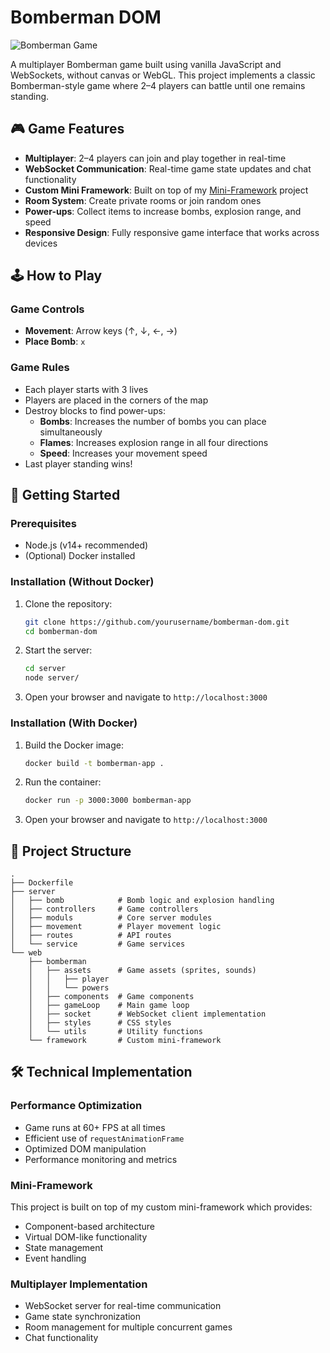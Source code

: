 # Bomberman DOM

![Bomberman Game](./game.png)

A multiplayer Bomberman game built using vanilla JavaScript and WebSockets, without canvas or WebGL. This project implements a classic Bomberman-style game where 2–4 players can battle until one remains standing.

## 🎮 Game Features

- **Multiplayer**: 2–4 players can join and play together in real-time  
- **WebSocket Communication**: Real-time game state updates and chat functionality  
- **Custom Mini Framework**: Built on top of my [Mini-Framework](https://github.com/aminehabchi/mini-framework) project  
- **Room System**: Create private rooms or join random ones  
- **Power-ups**: Collect items to increase bombs, explosion range, and speed  
- **Responsive Design**: Fully responsive game interface that works across devices  

## 🕹️ How to Play

### Game Controls

- **Movement**: Arrow keys (↑, ↓, ←, →)  
- **Place Bomb**: `x`  

### Game Rules

- Each player starts with 3 lives  
- Players are placed in the corners of the map  
- Destroy blocks to find power-ups:
  - **Bombs**: Increases the number of bombs you can place simultaneously  
  - **Flames**: Increases explosion range in all four directions  
  - **Speed**: Increases your movement speed  
- Last player standing wins!  

## 🚀 Getting Started

### Prerequisites

- Node.js (v14+ recommended)  
- (Optional) Docker installed  

### Installation (Without Docker)

1. Clone the repository:

   ```bash
   git clone https://github.com/yourusername/bomberman-dom.git
   cd bomberman-dom
   ```

2. Start the server:

   ```bash
   cd server
   node server/
   ```

3. Open your browser and navigate to `http://localhost:3000`

### Installation (With Docker)

1. Build the Docker image:

   ```bash
   docker build -t bomberman-app .
   ```

2. Run the container:

   ```bash
   docker run -p 3000:3000 bomberman-app
   ```

3. Open your browser and navigate to `http://localhost:3000`

## 📁 Project Structure

```
.
├── Dockerfile
├── server
│   ├── bomb            # Bomb logic and explosion handling
│   ├── controllers     # Game controllers
│   ├── moduls          # Core server modules
│   ├── movement        # Player movement logic
│   ├── routes          # API routes
│   └── service         # Game services
└── web
    ├── bomberman
    │   ├── assets      # Game assets (sprites, sounds)
    │   │   ├── player
    │   │   └── powers
    │   ├── components  # Game components
    │   ├── gameLoop    # Main game loop
    │   ├── socket      # WebSocket client implementation
    │   ├── styles      # CSS styles
    │   └── utils       # Utility functions
    └── framework       # Custom mini-framework
```

## 🛠️ Technical Implementation

### Performance Optimization

- Game runs at 60+ FPS at all times  
- Efficient use of `requestAnimationFrame`  
- Optimized DOM manipulation  
- Performance monitoring and metrics  

### Mini-Framework

This project is built on top of my custom mini-framework which provides:

- Component-based architecture  
- Virtual DOM-like functionality  
- State management  
- Event handling  

### Multiplayer Implementation

- WebSocket server for real-time communication  
- Game state synchronization  
- Room management for multiple concurrent games  
- Chat functionality
